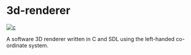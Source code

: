 # 3d-renderer

[![c](https://github.com/claudemuller/3d-renderer/actions/workflows/c.yml/badge.svg)](https://github.com/claudemuller/3d-renderer/actions/workflows/c.yml)

A software 3D renderer written in C and SDL using the left-handed co-ordinate system.

